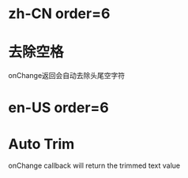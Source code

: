 # zh-CN order=6

# 去除空格

onChange返回会自动去除头尾空字符

# en-US order=6

# Auto Trim

onChange callback will return the trimmed text value
